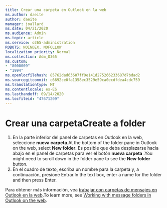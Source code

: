 ```yaml
---
title: Crear una carpeta en Outlook en la web
ms.author: daeite
author: daeite
manager: joallard
ms.date: 04/21/2020
ms.audience: Admin
ms.topic: article
ms.service: o365-administration
ROBOTS: NOINDEX, NOFOLLOW
localization_priority: Normal
ms.collection: Adm_O365
ms.custom:
- "8000009"
- "1994"
ms.openlocfilehash: 85762dad63607ff9e141d275266233687d7bdad2
ms.sourcegitcommit: c6692ce0fa1358ec3529e59ca0ecdfdea4cdc759
ms.translationtype: MT
ms.contentlocale: es-ES
ms.lasthandoff: 09/14/2020
ms.locfileid: "47671209"
---
```

# <a name="create-a-folder"></a><span data-ttu-id="90dbd-102">Crear una carpeta</span><span class="sxs-lookup"><span data-stu-id="90dbd-102">Create a folder</span></span>

1. <span data-ttu-id="90dbd-103">En la parte inferior del panel de carpetas en Outlook en la web, seleccione **nueva carpeta**.</span><span class="sxs-lookup"><span data-stu-id="90dbd-103">At the bottom of the folder pane in Outlook on the web, select **New folder**.</span></span> <span data-ttu-id="90dbd-104">Es posible que deba desplazarse hacia abajo en el panel de carpetas para ver el botón **nueva carpeta** .</span><span class="sxs-lookup"><span data-stu-id="90dbd-104">You might need to scroll down in the folder pane to see the **New folder** button.</span></span>
1. <span data-ttu-id="90dbd-105">En el cuadro de texto, escriba un nombre para la carpeta y, a continuación, presione Entrar.</span><span class="sxs-lookup"><span data-stu-id="90dbd-105">In the text box, enter a name for the folder and then press Enter.</span></span>

<span data-ttu-id="90dbd-106">Para obtener más información, vea [trabajar con carpetas de mensajes en Outlook en la web](https://support.office.com/article/ae0f10d6-54e7-4f29-acd3-78cdc3fdcb9f).</span><span class="sxs-lookup"><span data-stu-id="90dbd-106">To learn more, see [Working with message folders in Outlook on the web](https://support.office.com/article/ae0f10d6-54e7-4f29-acd3-78cdc3fdcb9f).</span></span>